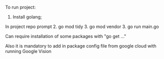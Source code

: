 To run project:

1. Install golang;

In project repo prompt
2. go mod tidy
3. go mod vendor
3. go run main.go

Can require installation of some packages with "go get ..."

Also it is mandatory to add in package config file from google cloud with running Google Vision